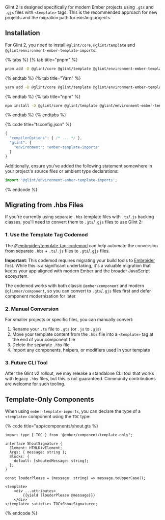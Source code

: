 Glint 2 is designed specifically for modern Ember projects using `.gts` and `.gjs` files with `<template>` tags. This is the recommended approach for new projects and the migration path for existing projects.

## Installation

For Glint 2, you need to install `@glint/core`, `@glint/template` and `@glint/environment-ember-template-imports`:

{% tabs %}
{% tab title="pnpm" %}

```sh
pnpm add -D @glint/core @glint/template @glint/environment-ember-template-imports
```

{% endtab %}
{% tab title="Yarn" %}

```sh
yarn add -D @glint/core @glint/template @glint/environment-ember-template-imports
```

{% endtab %}
{% tab title="npm" %}

```sh
npm install -D @glint/core @glint/template @glint/environment-ember-template-imports
```

{% endtab %}
{% endtabs %}

{% code title="tsconfig.json" %}

```javascript
{
  "compilerOptions": { /* ... */ },
  "glint": {
    "environment": "ember-template-imports"
  }
}
```

Additionally, ensure you've added the following statement somewhere in your project's source files or ambient type declarations:

```typescript
import '@glint/environment-ember-template-imports';
```

{% endcode %}

## Migrating from .hbs Files

If you're currently using separate `.hbs` template files with `.ts`/`.js` backing classes, you'll need to convert them to `.gts`/`.gjs` files to use Glint 2:

### 1. Use the Template Tag Codemod

The [@embroider/template-tag-codemod](https://www.npmjs.com/package/@embroider/template-tag-codemod) can help automate the conversion from separate `.hbs` + `.ts`/`.js` files to `.gts`/`.gjs` files.

**Important**: This codemod requires migrating your build tools to [Embroider](https://github.com/embroider-build/embroider) first. While this is a significant undertaking, it's a valuable migration that keeps your app aligned with modern Ember and the broader JavaScript ecosystem.

The codemod works with both classic `@ember/component` and modern `@glimmer/component`, so you can convert to `.gts`/`.gjs` files first and defer component modernization for later.

### 2. Manual Conversion

For smaller projects or specific files, you can manually convert:

1. Rename your `.ts` file to `.gts` (or `.js` to `.gjs`)
2. Move your template content from the `.hbs` file into a `<template>` tag at the end of your component file
3. Delete the separate `.hbs` file
4. Import any components, helpers, or modifiers used in your template

### 3. Future CLI Tool

After the Glint v2 rollout, we may release a standalone CLI tool that works with legacy `.hbs` files, but this is not guaranteed. Community contributions are welcome for such tooling.

## Template-Only Components

When using `ember-template-imports`, you can declare the type of a `<template>` component using the `TOC` type:

{% code title="app/components/shout.gts %}

```glimmer-ts
import type { TOC } from '@ember/component/template-only';

interface ShoutSignature {
  Element: HTMLDivElement;
  Args: { message: string };
  Blocks: {
    default: [shoutedMessage: string];
  };
}

const louderPlease = (message: string) => message.toUpperCase();

<template>
    <div ...attributes>
        {{yield (louderPlease @message)}}
    </div>
</template> satisfies TOC<ShoutSignature>;
```

{% endcode %}

